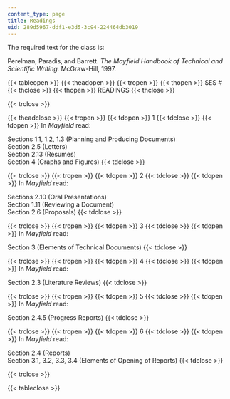 ```yaml
---
content_type: page
title: Readings
uid: 289d5967-ddf1-e3d5-3c94-224464db3019
---
```


The required text for the class is:

Perelman, Paradis, and Barrett. _The Mayfield Handbook of Technical and Scientific Writing._ McGraw-Hill, 1997.

{{< tableopen >}}
{{< theadopen >}}
{{< tropen >}}
{{< thopen >}}
SES #
{{< thclose >}}
{{< thopen >}}
READINGS
{{< thclose >}}

{{< trclose >}}

{{< theadclose >}}
{{< tropen >}}
{{< tdopen >}}
1
{{< tdclose >}}
{{< tdopen >}}
In _Mayfield_ read:  
  
Sections 1.1, 1.2, 1.3 (Planning and Producing Documents)  
Section 2.5 (Letters)  
Section 2.13 (Resumes)  
Section 4 (Graphs and Figures)
{{< tdclose >}}

{{< trclose >}}
{{< tropen >}}
{{< tdopen >}}
2
{{< tdclose >}}
{{< tdopen >}}
In _Mayfield_ read:  
  
Sections 2.10 (Oral Presentations)  
Section 1.11 (Reviewing a Document)  
Section 2.6 (Proposals)
{{< tdclose >}}

{{< trclose >}}
{{< tropen >}}
{{< tdopen >}}
3
{{< tdclose >}}
{{< tdopen >}}
In _Mayfield_ read:  
  
Section 3 (Elements of Technical Documents)
{{< tdclose >}}

{{< trclose >}}
{{< tropen >}}
{{< tdopen >}}
4
{{< tdclose >}}
{{< tdopen >}}
In _Mayfield_ read:  
  
Section 2.3 (Literature Reviews)
{{< tdclose >}}

{{< trclose >}}
{{< tropen >}}
{{< tdopen >}}
5
{{< tdclose >}}
{{< tdopen >}}
In _Mayfield_ read:  
  
Section 2.4.5 (Progress Reports)
{{< tdclose >}}

{{< trclose >}}
{{< tropen >}}
{{< tdopen >}}
6
{{< tdclose >}}
{{< tdopen >}}
In _Mayfield_ read:  
  
Section 2.4 (Reports)  
Section 3.1, 3.2, 3.3, 3.4 (Elements of Opening of Reports)
{{< tdclose >}}

{{< trclose >}}

{{< tableclose >}}